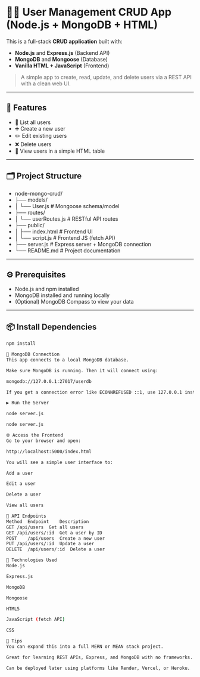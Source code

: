 # 🧑‍💻 User Management CRUD App (Node.js + MongoDB + HTML)

This is a full-stack **CRUD application** built with:

- **Node.js** and **Express.js** (Backend API)
- **MongoDB** and **Mongoose** (Database)
- **Vanilla HTML + JavaScript** (Frontend)

> A simple app to create, read, update, and delete users via a REST API with a clean web UI.

---

## 🚀 Features

- 📄 List all users
- ➕ Create a new user
- ✏️ Edit existing users
- ❌ Delete users
- 🧭 View users in a simple HTML table

---

## 🗂️ Project Structure

- node-mongo-crud/
- ├── models/
- │ └── User.js # Mongoose schema/model
- ├── routes/
- │ └── userRoutes.js # RESTful API routes
- ├── public/
- │ ├── index.html # Frontend UI
- │ └── script.js # Frontend JS (fetch API)
- ├── server.js # Express server + MongoDB connection
- └── README.md # Project documentation

---

## ⚙️ Prerequisites

- Node.js and npm installed
- MongoDB installed and running locally
- (Optional) MongoDB Compass to view your data

---

## 📦 Install Dependencies

```bash
npm install

🧠 MongoDB Connection
This app connects to a local MongoDB database.

Make sure MongoDB is running. Then it will connect using:

mongodb://127.0.0.1:27017/userdb

If you get a connection error like ECONNREFUSED ::1, use 127.0.0.1 instead of localhost.

▶️ Run the Server

node server.js

node server.js

🌐 Access the Frontend
Go to your browser and open:

http://localhost:5000/index.html

You will see a simple user interface to:

Add a user

Edit a user

Delete a user

View all users

🧪 API Endpoints
Method	Endpoint	Description
GET	/api/users	Get all users
GET	/api/users/:id	Get a user by ID
POST	/api/users	Create a new user
PUT	/api/users/:id	Update a user
DELETE	/api/users/:id	Delete a user

🧰 Technologies Used
Node.js

Express.js

MongoDB

Mongoose

HTML5

JavaScript (fetch API)

CSS

📌 Tips
You can expand this into a full MERN or MEAN stack project.

Great for learning REST APIs, Express, and MongoDB with no frameworks.

Can be deployed later using platforms like Render, Vercel, or Heroku.